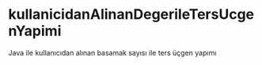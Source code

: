 # kullanicidanAlinanDegerileTersUcgenYapimi
 Java ile kullanıcıdan alınan basamak sayısı ile ters üçgen yapımı
